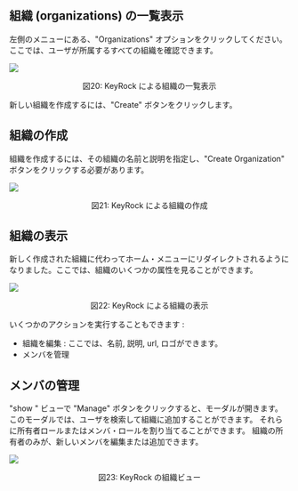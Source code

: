 ## 組織 (organizations) の一覧表示

左側のメニューにある、"Organizations" オプションをクリックしてください。
ここでは、ユーザが所属するすべての組織を確認できます。

![](https://raw.githubusercontent.com/ging/fiware-idm/master/doc/resources/UserGuide_index_organizations.png)

<p align="center">図20: KeyRock による組織の一覧表示</p>

新しい組織を作成するには、"Create" ボタンをクリックします。

## 組織の作成

組織を作成するには、その組織の名前と説明を指定し、"Create Organization"
ボタンをクリックする必要があります。

![](https://raw.githubusercontent.com/ging/fiware-idm/master/doc/resources/UserGuide_create_organization.png)

<p align="center">図21: KeyRock による組織の作成</p>

## 組織の表示

新しく作成された組織に代わってホーム・メニューにリダイレクトされるように
なりました。ここでは、組織のいくつかの属性を見ることができます。

![](https://raw.githubusercontent.com/ging/fiware-idm/master/doc/resources/UserGuide_organization_show.png)

<p align="center">図22: KeyRock による組織の表示</p>

いくつかのアクションを実行することもできます :

 - 組織を編集 : ここでは、名前, 説明, url, ロゴができます。
 - メンバを管理

## メンバの管理

"show " ビューで "Manage" ボタンをクリックすると、モーダルが開きます。
このモーダルでは、ユーザを検索して組織に追加することができます。
それらに所有者ロールまたはメンバ・ロールを割り当てることができます。
組織の所有者のみが、新しいメンバを編集または追加できます。

![](https://raw.githubusercontent.com/ging/fiware-idm/master/doc/resources/UserGuide_organization_members.png)

<p align="center">図23: KeyRock の組織ビュー</p>
